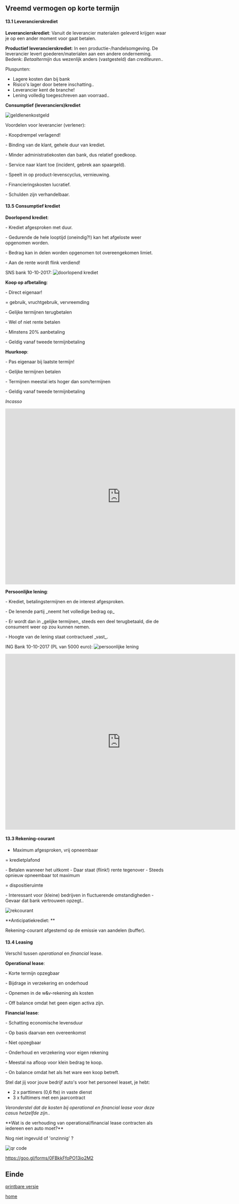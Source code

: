 ## Vreemd vermogen op korte termijn


#### 13.1 Leverancierskrediet

**Leverancierskrediet**: Vanuit de leverancier materialen geleverd krijgen waar je op een ander moment voor gaat betalen. 


**Productief leverancierskrediet**: In een productie-/handelsomgeving. De leverancier levert goederen/materialen aan een andere onderneming. Bedenk: _Betaaltermijn_ dus wezenlijk anders (vastgesteld) dan _crediteuren_..


Pluspunten:
- Lagere kosten dan bij bank
- Risico's lager door betere inschatting..
- Leverancier kent de branche!
- Lening volledig toegeschreven aan voorraad..


**Consumptief (leveranciers)krediet**

![geldlenenkostgeld](vavo/fotos/lenenkostgeld.jpg)


Voordelen voor leverancier (verlener):
<p class="fragment current-visible">- Koopdrempel verlagend!</p>
<p class="fragment current-visible">- Binding van de klant, gehele duur van krediet.</p>
<p class="fragment current-visible">- Minder administratiekosten dan bank, dus relatief goedkoop.</p>
<p class="fragment current-visible">- Service naar klant toe (incident, gebrek aan spaargeld).</p>
<p class="fragment current-visible">- Speelt in op product-levenscyclus, vernieuwing.</p>
<p class="fragment current-visible">- Financieringskosten lucratief.</p>
<p class="fragment current-visible">- Schulden zijn verhandelbaar.</p>


#### 13.5 Consumptief krediet


**Doorlopend krediet**: 
<p class="fragment current-visible">- Krediet afgesproken met duur.</p>
<p class="fragment current-visible">- Gedurende de hele looptijd (oneindig?!) kan het afgeloste weer opgenomen worden.</p>
<p class="fragment current-visible">- Bedrag kan in delen worden opgenomen tot overeengekomen limiet.</p>
<p class="fragment current-visible">- Aan de rente wordt flink verdiend!</p>


SNS bank 10-10-2017:
![doorlopend krediet](vavo/fotos/doorlopendkrediet.png)


**Koop op afbetaling**:
<p class="fragment current-visible">- Direct eigenaar!</p> 
<p class="fragment current-visible">= gebruik, vruchtgebruik, vervreemding</p>
<p class="fragment current-visible">- Gelijke termijnen terugbetalen</p>
<p class="fragment current-visible">- Wel of niet rente betalen</p>
<p class="fragment current-visible">- Minstens 20% aanbetaling</p>
<p class="fragment current-visible">- Geldig vanaf tweede termijnbetaling</p>


**Huurkoop**:
<p class="fragment current-visible">- Pas eigenaar bij laatste termijn!</p>
<p class="fragment current-visible">- Gelijke termijnen betalen</p>
<p class="fragment current-visible">- Termijnen meestal iets hoger dan som/termijnen</p>
<p class="fragment current-visible">- Geldig vanaf tweede termijnbetaling</p>


_Incasso_
<section id="vid">
     <iframe src="http://www.youtube.com/embed/g2hCelKfUXQ?rel=0"
     frameborder="0" height="550" width="720"></iframe>
     </section>



**Persoonlijke lening**: 
<p class="fragment current-visible">- Krediet, betalingstermijnen en de interest afgesproken.</p>
<p class="fragment current-visible">- De lenende partij _neemt het volledige bedrag op_ </p>
<p class="fragment current-visible">- Er wordt dan in _gelijke termijnen_ steeds een deel terugbetaald, die de consument weer op zou kunnen nemen. </p>
<p class="fragment current-visible">- Hoogte van de lening staat contractueel _vast_.</p>


ING Bank 10-10-2017 (PL van 5000 euro):
![persoonlijke lening](vavo/fotos/persoonlijkelening.png)


<section id="vid">
     <iframe src="http://www.youtube.com/embed/yTYocsqNHGI?rel=0"
     frameborder="0" height="550" width="720"></iframe>
     </section>



#### 13.3 Rekening-courant
- Maximum afgesproken, vrij opneembaar
<p class="fragment current-visible"> = kredietplafond</p>
- Betalen wanneer het uitkomt
- Daar staat (flink!) rente tegenover
- Steeds opnieuw opneembaar tot maximum
<p class="fragment current-visible"> = dispositieruimte</p>
- Interessant voor (kleine) bedrijven in fluctuerende omstandigheden
- Gevaar dat bank vertrouwen opzegt..


![rekcourant](vavo/fotos/rekcourant.png)


**Anticipatiekrediet: **

Rekening-courant afgestemd op de emissie van aandelen (buffer).


#### 13.4 Leasing


Verschil tussen _operational_ en _financial_ lease.


**Operational lease**:
<p class="fragment current-visible">- Korte termijn opzegbaar</p>
<p class="fragment current-visible">- Bijdrage in verzekering en onderhoud</p>
<p class="fragment current-visible">- Opnemen in de w&v-rekening als kosten</p>
<p class="fragment current-visible">- Off balance omdat het geen eigen activa zijn.</p>


**Financial lease**:
<p class="fragment current-visible">- Schatting economische levensduur</p>
<p class="fragment current-visible">- Op basis daarvan een overeenkomst</p>
<p class="fragment current-visible">- Niet opzegbaar</p>
<p class="fragment current-visible">- Onderhoud en verzekering voor eigen rekening</p>
<p class="fragment current-visible">- Meestal na afloop voor klein bedrag te koop.</p>
<p class="fragment current-visible">- On balance omdat het als het ware een koop betreft.</p>


Stel dat jij voor jouw bedrijf auto's voor het personeel leaset, je hebt:

- 2 x parttimers (0,6 fte) in vaste dienst
- 3 x fulltimers met een jaarcontract

_Veronderstel dat de kosten bij operational en financial lease voor deze casus hetzelfde zijn.._

<p class="fragment current-visible">**Wat is de verhouding van operational/financial lease contracten als iedereen een auto moet?**</p>


Nog niet ingevuld of 'onzinnig' ?

<img src="http://api.qrserver.com/v1/create-qr-code/?color=000000&amp;bgcolor=FFFFFF&amp;data=https%3A%2F%2Fgoo.gl%2Fforms%2F0FBkkFfoPO13io2M2&amp;qzone=1&amp;margin=0&amp;size=525x525&amp;ecc=L" alt="qr code" />

https://goo.gl/forms/0FBkkFfoPO13io2M2



## Einde

[printbare versie](havo_hfd13.html?print-pdf)

[home](index.html)